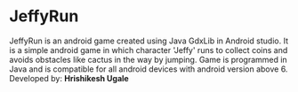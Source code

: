 # JeffyRun
JeffyRun is an android game created using Java GdxLib in Android studio. It is a simple android game in which character 'Jeffy' runs to collect coins and avoids obstacles like cactus in the way by jumping. Game is programmed in Java and is compatible for all android devices with android version above 6. 
<br/>Developed by: <b>Hrishikesh Ugale</b>
